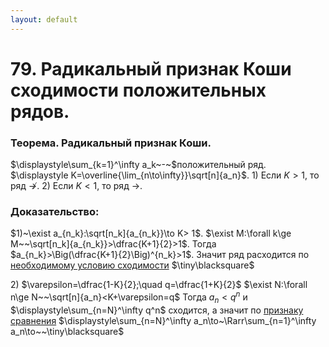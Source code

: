 ```yaml
---
layout: default
---
```

# 79. Радикальный признак Коши сходимости положительных рядов.

### Теорема. Радикальный признак Коши.
$\displaystyle\sum_{k=1}^\infty a_k~-~$положительный ряд. $\displaystyle K=\overline{\lim_{n\to\infty}}\sqrt[n]{a_n}$.
$1)$ Если $K>1$, то ряд $\not\to$.
$2)$ Если $K<1$, то ряд $\to$.

### Доказательство:
$1)~\exist a_{n_k}:\sqrt[n_k]{a_{n_k}}\to K> 1$.
$\exist M:\forall k\ge M~~\sqrt[n_k]{a_{n_k}}>\dfrac{K+1}{2}>1$.
Тогда $a_{n_k}>\Big(\dfrac{K+1}{2}\Big)^{n_k}>1$.
Значит ряд расходится по [необходимому условию сходимости](sem2/notes/analysis/exam/74.md)  $\tiny\blacksquare$

$2)$ $\varepsilon=\dfrac{1-K}{2};\quad q=\dfrac{1+K}{2}$
$\exist N:\forall n\ge N~~\sqrt[n]{a_n}<K+\varepsilon=q$
Тогда $a_n<q^n$ и $\displaystyle\sum_{n=N}^\infty q^n$ сходится, а значит по [признаку сравнения](77.md)
$\displaystyle\sum_{n=N}^\infty a_n\to~\Rarr\sum_{n=1}^\infty a_n\to~~\tiny\blacksquare$